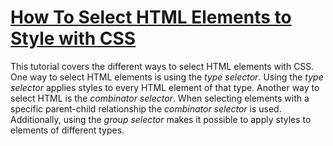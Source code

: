 # [How To Select HTML Elements to Style with CSS](https://www.digitalocean.com/community/tutorials/how-to-select-html-elements-to-style-with-css)

This tutorial covers the different ways to select HTML elements with CSS. One way to select HTML elements is using the *type selector*. Using the *type selector* applies styles to every HTML element of that type. Another way to select HTML is the *combinator selector*. When selecting elements with a specific parent-child relationship the *combinator selector* is used. Additionally, using the *group selector* makes it possible to apply styles to elements of different types.   